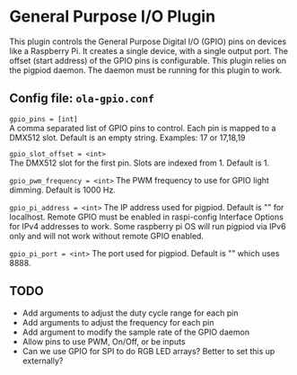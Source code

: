 General Purpose I/O Plugin
==========================

This plugin controls the General Purpose Digital I/O (GPIO) pins on devices
like a Raspberry Pi. It creates a single device, with a single output port.
The offset (start address) of the GPIO pins is configurable. This plugin relies on the pigpiod daemon. The daemon must be running for this plugin to work.


## Config file: `ola-gpio.conf`

`gpio_pins = [int]`  
A comma separated list of GPIO pins to control. Each pin is mapped to a DMX512 slot. Default is an empty string. Examples: 17 or 17,18,19

`gpio_slot_offset = <int>`  
The DMX512 slot for the first pin. Slots are indexed from 1. Default is 1.

`gpio_pwm_frequency = <int>`
The PWM frequency to use for GPIO light dimming. Default is 1000 Hz.

`gpio_pi_address = <int>`
The IP address used for pigpiod. Default is "" for localhost. Remote GPIO must be enabled in raspi-config Interface Options for IPv4 addresses to work. Some raspberry pi OS will run pigpiod via IPv6 only and will not work without remote GPIO enabled.

`gpio_pi_port = <int>`
The port used for pigpiod. Default is "" which uses 8888.

## TODO
* Add arguments to adjust the duty cycle range for each pin
* Add arguments to adjust the frequency for each pin
* Add argument to modify the sample rate of the GPIO daemon
* Allow pins to use PWM, On/Off, or be inputs
* Can we use GPIO for SPI to do RGB LED arrays? Better to set this up externally?